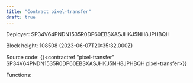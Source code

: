 ```yaml
---
title: "Contract pixel-transfer"
draft: true
---
```

Deployer: SP34V64PNDN1535R0DP60EBSXASJHKJ5NH8JPHBQH


 



Block height: 108508 (2023-06-07T20:35:32.000Z)

Source code: {{<contractref "pixel-transfer" SP34V64PNDN1535R0DP60EBSXASJHKJ5NH8JPHBQH pixel-transfer>}}

Functions:


